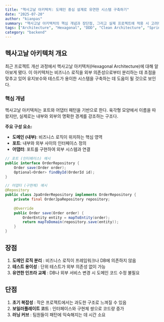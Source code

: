 ```yaml
---
title: "헥사고날 아키텍처: 도메인 중심 설계로 유연한 시스템 구축하기"
date: "2025-07-20"
author: "kianpas"
summary: "헥사고날 아키텍처의 핵심 개념과 장단점, 그리고 실제 프로젝트에 적용 시 고려해야 할 점들을 정리했습니다."
tags: ["Architecture", "Hexagonal", "DDD", "Clean Architecture", "Spring"]
category: "backend"
---
```


## 헥사고날 아키텍처 개요

최근 프로젝트 개선 과정에서 헥사고날 아키텍처(Hexagonal Architecture)에 대해 알아보게 됐다. 이 아키텍처는 비즈니스 로직을 외부 의존성으로부터 분리하는 데 초점을 맞추고 있어 유지보수와 테스트가 용이한 시스템을 구축하는 데 도움이 될 것으로 보인다.

### 핵심 개념

헥사고날 아키텍처는 포트와 어댑터 패턴을 기반으로 한다. 육각형 모양에서 이름을 따왔지만, 실제로는 내부와 외부의 명확한 경계를 강조하는 구조다.

**주요 구성 요소:**

- **도메인 (내부)**: 비즈니스 로직이 위치하는 핵심 영역
- **포트**: 내부와 외부 사이의 인터페이스 정의
- **어댑터**: 포트를 구현하여 외부 시스템과 연결

```java
// 포트 (인터페이스) 예시
public interface OrderRepository {
    Order save(Order order);
    Optional<Order> findById(OrderId id);
}

// 어댑터 (구현체) 예시
@Repository
public class JpaOrderRepository implements OrderRepository {
    private final OrderJpaRepository repository;
    
    @Override
    public Order save(Order order) {
        OrderEntity entity = mapToEntity(order);
        return mapToDomain(repository.save(entity));
    }
}
```

## 장점

1. **도메인 로직 분리** : 비즈니스 로직이 프레임워크나 DB에 의존하지 않음
2. **테스트 용이성** : 단위 테스트가 외부 의존성 없이 가능
3. **유연한 인프라 교체** : DB나 외부 서비스 변경 시 도메인 코드 수정 불필요

## 단점

1. **초기 복잡성** : 작은 프로젝트에서는 과도한 구조로 느껴질 수 있음
2. **보일러플레이트 코드** : 인터페이스와 구현체 쌍으로 코드량 증가
3. **러닝 커브** : 팀원들이 패턴에 익숙해지는 데 시간 소요
